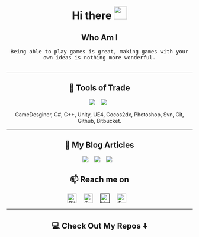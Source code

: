 <h1 align="center"> Hi there <img src="https://i.postimg.cc/7L0HtG8H/hello.gif” width="35" height="35" > </h1>
<div align="center"> 

<h2 align="center"> Who Am I</h2>
<p align="center">
  <samp>Being able to play games is great, making games with your own ideas is nothing more wonderful.
  </samp>
  <br> <br> 

<hr>
</div>

<h2 align="center"> 🔭 Tools of Trade</h2>
<p align="center">
  <img src="https://img.shields.io/badge/androidstudio%20-%669933.svg?&style=for-the-badge&logo=androidstudio&logoColor=white" />&nbsp;&nbsp;&nbsp;
  <img src="https://img.shields.io/badge/visualstudiocode%20-%231572B6.svg?&style=for-the-badge&logo=visualstudiocode&logoColor=white" />&nbsp;&nbsp;
</p>
<p align="center">GameDesginer, C#, C++, Unity, UE4, Cocos2dx, Photoshop, Svn, Git, Github, Bitbucket.</p>

<hr>

<h2 align="center">💬 My Blog Articles</h2>
<p align="center" align='right'>
  <a target="_blank"href=""><img src="https://img.shields.io/badge/dev.to-%2312100E.svg?&style=for-the-badge&logo=dev.to&logoColor=white" /></a>&nbsp;&nbsp;&nbsp;
  <a target="_blank"href=""><img src="https://img.shields.io/badge/Medium%20-%231572B6.svg?&style=for-the-badge&logo=medium&logoColor=white" /></a>&nbsp;&nbsp;&nbsp;
  <a target="_blank"href=""><img src="https://img.shields.io/badge/hashnode-%2312100E.svg?&style=for-the-badge&logo=hashnode&logoColor=white" /></a>&nbsp;&nbsp;&nbsp;
</p>

<h2  align="center">📫 Reach me on</h2>
<p align="center">
  <a target="_blank"href="https://github.com/O-S-K"><img src="https://cdn.svgporn.com/logos/github-octocat.svg"width="25" height="25" alt="GitHub" /></a>&nbsp;&nbsp;&nbsp;&nbsp;
  <a target="_blank"href="https://www.youtube.com/channel/UC2pz7__-yrmtW2zEf6sOMtw"><img src="https://cdn.svgporn.com/logos/youtube-icon.svg" width="25" height="25" alt="Twitter" /></a>&nbsp;&nbsp;&nbsp;&nbsp;
  <a href=""><img src="https://cdn.svgporn.com/logos/linkedin-icon.svg" width="25" height="25" alt="LinkedIn" /></a>&nbsp;&nbsp;&nbsp;&nbsp;
  <a target="_blank"href="https://www.facebook.com/xOskx"><img src="https://cdn.svgporn.com/logos/facebook.svg" width="25" height="25" alt="Facebook" /></a>&nbsp;&nbsp;&nbsp;&nbsp;
</p>

<hr>

<h2  align="center">💻 Check Out My Repos ⬇️ </h2>
